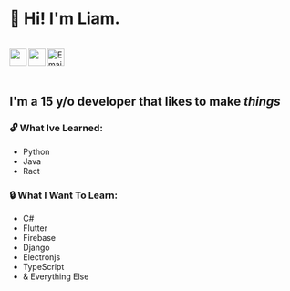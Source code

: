 # 👋 Hi! I'm Liam.

<br />
<a href="https://www.instagram.com/liam.brem">
  <img align="left" width="30px" src="https://cdn.jsdelivr.net/npm/simple-icons@v3/icons/instagram.svg" />
</a>
<a href="https://twitter.com/brem.liam">
  <img align="left" width="30px" src="https://cdn.jsdelivr.net/npm/simple-icons@v3/icons/twitter.svg" />                                 
</a>
<a href="mailto:liam.e.brem@gmail.com">
  <img align="left" alt="Email" width="30px" src="https://www.svgrepo.com/show/94769/black-back-closed-envelope-shape.svg" /> 
</a>

<br />
<br />
<br />

## I'm a 15 y/o developer that likes to make <i>things</i>

### 🔓 What Ive Learned:
- Python
- Java
- Ract 
### 🔒 What I Want To Learn:
- C#
- Flutter
- Firebase
- Django
- Electronjs
- TypeScript
- & Everything Else
